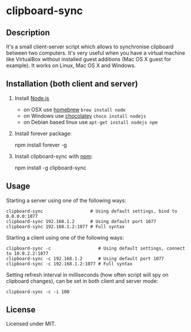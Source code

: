# clipboard-sync
 
## Description

It's a small client-server script which allows to synchronise clipboard
  between two computers. It's very useful when you have a virtual machine
  like VirtualBox without installed guest additions (Mac OS X guest for example).
  It works on Linux, Mac OS X and Windows.

## Installation (both client and server)

1. Install [Node.js](http://nodejs.org)

    * on OSX use [homebrew](http://brew.sh) `brew install node`
    * on Windows use [chocolatey](https://chocolatey.org/) `choco install nodejs`
    * on Debian based linux use `apt-get install nodejs npm`
    
2. Install forever package:

    npm install forever -g

3. Install clipboard-sync with [npm](https://npmjs.org/package/clipboard-sync):

    npm install -g clipboard-sync

## Usage

Starting a server using one of the following ways:

    clipboard-sync                  # Using default settings, bind to 0.0.0.0:1077
    clipboard-sync 192.168.1.2      # Using default port 1077
    clipboard-sync 192.168.1.2:1077 # Full syntax


Starting a client using one of the following ways:

    clipboard-sync -c                  # Using default settings, connect to 10.0.2.2:1077
    clipboard-sync -c 192.168.1.2      # Using default port 1077
    clipboard-sync -c 192.168.1.2:1077 # Full syntax
    
Setting refresh interval in milliseconds (how often script will spy on
clipboard changes), can be set in both client and server mode:

    clipboard-sync -c -i 100

## License

Licensed under MIT.
